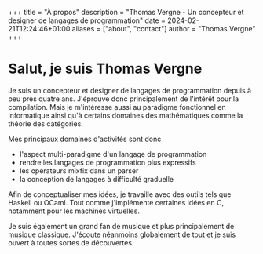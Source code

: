 +++
title = "À propos"
description = "Thomas Vergne - Un concepteur et designer de langages de programmation"
date = 2024-02-21T12:24:46+01:00
aliases = ["about", "contact"]
author = "Thomas Vergne"
+++

# Salut, je suis Thomas Vergne

Je suis un concepteur et designer de langages de programmation depuis à peu près quatre ans. J'éprouve donc principalement de l'intérêt pour la compilation. Mais je m'intéresse aussi au paradigme fonctionnel en informatique ainsi qu'à certains domaines des mathématiques comme la théorie des catégories.

Mes principaux domaines d'activités sont donc
- l'aspect multi-paradigme d'un langage de programmation
- rendre les langages de programmation plus expressifs
- les opérateurs mixfix dans un parser
- la conception de langages à difficulté graduelle

Afin de conceptualiser mes idées, je travaille avec des outils tels que Haskell ou OCaml. Tout comme j'implémente certaines idées en C, notamment pour les machines virtuelles.

Je suis également un grand fan de musique et plus principalement de musique classique. J'écoute néanmoins globalement de tout et je suis ouvert à toutes sortes de découvertes.
